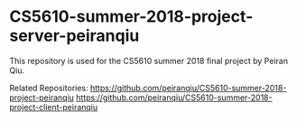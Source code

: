 # CS5610-summer-2018-project-server-peiranqiu
This repository is used for the CS5610 summer 2018 final project by Peiran Qiu.

Related Repositories: 
https://github.com/peiranqiu/CS5610-summer-2018-project-peiranqiu
https://github.com/peiranqiu/CS5610-summer-2018-project-client-peiranqiu
